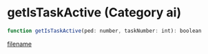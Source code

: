 # getIsTaskActive (Category ai)

```js
function getIsTaskActive(ped: number, taskNumber: int): boolean
```

[filename](getIsTaskActive_m.md ':include')